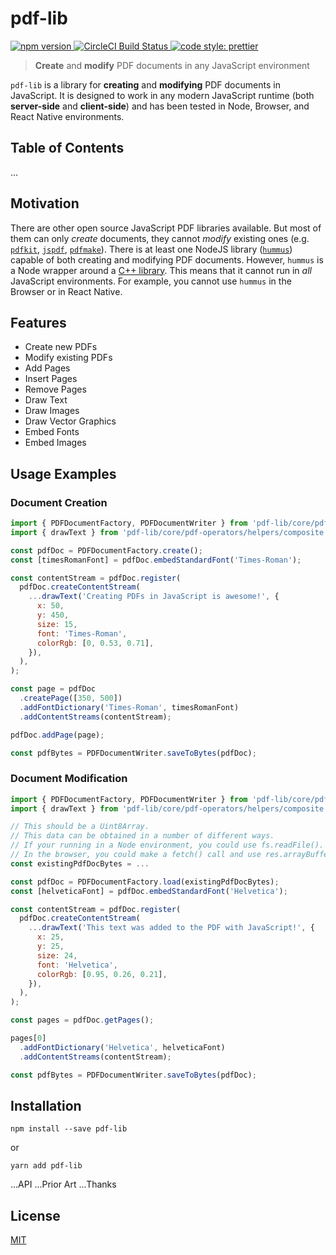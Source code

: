 # pdf-lib

<a href="https://www.npmjs.com/package/pdf-lib">
  <img alt="npm version" src="https://img.shields.io/npm/v/pdf-lib.svg?style=flat-square">
</a>

<a href="https://circleci.com/gh/Hopding/pdf-lib">
  <img alt="CircleCI Build Status" src="https://img.shields.io/circleci/project/github/Hopding/pdf-lib/master.svg?style=flat-square&label=CircleCI">
</a>

<a href="https://prettier.io/">
  <img alt="code style: prettier" src="https://img.shields.io/badge/code_style-prettier-ff69b4.svg?style=flat-square">
</a>  

> **Create** and **modify** PDF documents in any JavaScript environment

`pdf-lib` is a library for **creating** and **modifying** PDF documents in JavaScript. It is designed to work in any modern JavaScript runtime (both **server-side** and **client-side**) and has been tested in Node, Browser, and React Native environments.

## Table of Contents
...

## Motivation
There are other open source JavaScript PDF libraries available. But most of them can only _create_ documents, they cannot _modify_ existing ones (e.g. [`pdfkit`](https://github.com/devongovett/pdfkit), [`jspdf`](https://github.com/MrRio/jsPDF), [`pdfmake`](https://github.com/bpampuch/pdfmake)). There is at least one NodeJS library ([`hummus`](https://github.com/galkahana/HummusJS)) capable of both creating and modifying PDF documents. However, `hummus` is a Node wrapper around a [C++ library](https://github.com/galkahana/PDF-Writer). This means that it cannot run in _all_ JavaScript environments. For example, you cannot use `hummus` in the Browser or in React Native.

## Features
* Create new PDFs
* Modify existing PDFs
* Add Pages
* Insert Pages
* Remove Pages
* Draw Text
* Draw Images
* Draw Vector Graphics
* Embed Fonts
* Embed Images

## Usage Examples
### Document Creation
```javascript
import { PDFDocumentFactory, PDFDocumentWriter } from 'pdf-lib/core/pdf-document';
import { drawText } from 'pdf-lib/core/pdf-operators/helpers/composite';

const pdfDoc = PDFDocumentFactory.create();
const [timesRomanFont] = pdfDoc.embedStandardFont('Times-Roman');

const contentStream = pdfDoc.register(
  pdfDoc.createContentStream(
    ...drawText('Creating PDFs in JavaScript is awesome!', {
      x: 50,
      y: 450,
      size: 15,
      font: 'Times-Roman',
      colorRgb: [0, 0.53, 0.71],
    }),
  ),
);

const page = pdfDoc
  .createPage([350, 500])
  .addFontDictionary('Times-Roman', timesRomanFont)
  .addContentStreams(contentStream);

pdfDoc.addPage(page);

const pdfBytes = PDFDocumentWriter.saveToBytes(pdfDoc);
```

### Document Modification
```javascript
import { PDFDocumentFactory, PDFDocumentWriter } from 'pdf-lib/core/pdf-document';
import { drawText } from 'pdf-lib/core/pdf-operators/helpers/composite';

// This should be a Uint8Array.
// This data can be obtained in a number of different ways.
// If your running in a Node environment, you could use fs.readFile().
// In the browser, you could make a fetch() call and use res.arrayBuffer().
const existingPdfDocBytes = ...

const pdfDoc = PDFDocumentFactory.load(existingPdfDocBytes);
const [helveticaFont] = pdfDoc.embedStandardFont('Helvetica');

const contentStream = pdfDoc.register(
  pdfDoc.createContentStream(
    ...drawText('This text was added to the PDF with JavaScript!', {
      x: 25,
      y: 25,
      size: 24,
      font: 'Helvetica',
      colorRgb: [0.95, 0.26, 0.21],
    }),
  ),
);

const pages = pdfDoc.getPages();

pages[0]
  .addFontDictionary('Helvetica', helveticaFont)
  .addContentStreams(contentStream);

const pdfBytes = PDFDocumentWriter.saveToBytes(pdfDoc);
```

## Installation
```
npm install --save pdf-lib
```
or
```
yarn add pdf-lib
```

...API
...Prior Art
...Thanks

## License
[MIT](https://choosealicense.com/licenses/mit/)
